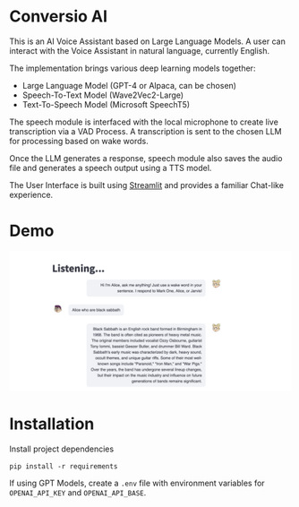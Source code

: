 # Conversio AI 
This is an AI Voice Assistant based on Large Language Models. A user can interact with the Voice Assistant in natural language, currently English. 

The implementation brings various deep learning models together: 
- Large Language Model (GPT-4 or Alpaca, can be chosen) 
- Speech-To-Text Model (Wave2Vec2-Large)
- Text-To-Speech Model (Microsoft SpeechT5)

The speech module is interfaced with the local microphone to create live transcription via a VAD Process. A transcription is sent to the chosen LLM for processing based on wake words. 

Once the LLM generates a response, speech module also saves the audio file and generates a speech output using a TTS model. 

The User Interface is built using [Streamlit](https://docs.streamlit.io) and provides a familiar Chat-like experience. 

# Demo
![image](demo.png)

# Installation 
Install project dependencies
```
pip install -r requirements 
```

If using GPT Models, create a `.env` file with environment variables for `OPENAI_API_KEY` and `OPENAI_API_BASE`. 
